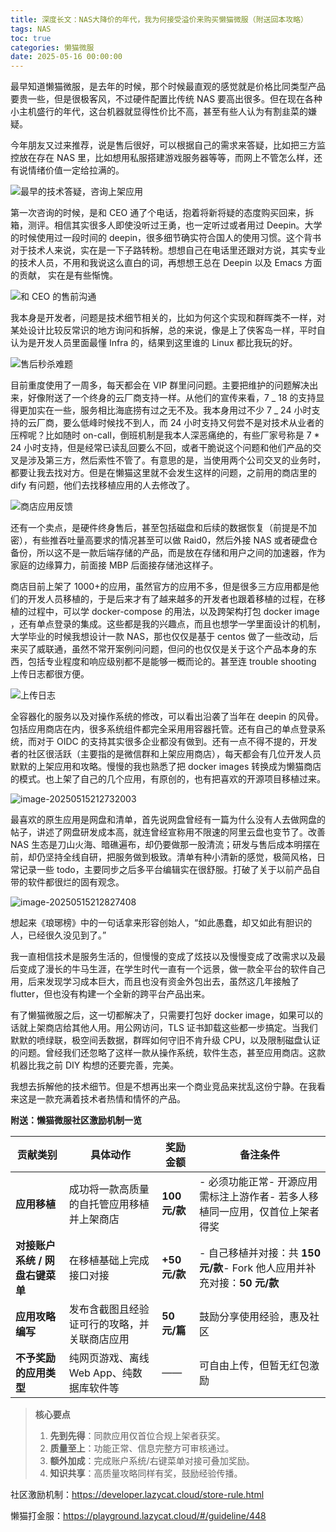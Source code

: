 ```yaml
---
title: 深度长文：NAS大降价的年代，我为何接受溢价来购买懒猫微服（附送回本攻略）
tags: NAS
toc: true
categories: 懒猫微服
date: 2025-05-16 00:00:00
---
```


最早知道懒猫微服，是去年的时候，那个时候最直观的感觉就是价格比同类型产品要贵一些，但是很极客风，不过硬件配置比传统 NAS 要高出很多。但在现在各种小主机盛行的年代，这台机器就显得性价比不高，甚至有些人认为有割韭菜的嫌疑。

今年朋友又过来推荐，说是售后很好，可以根据自己的需求来答疑，比如把三方监控放在存在 NAS 里，比如想用私服搭建游戏服务器等等，而网上不管怎么样，还有说情绪价值一定给拉满的。

![最早的技术答疑，咨询上架应用](https://raw.githubusercontent.com/cloudsmithy/picgo-imh/master/image-20250515205050488.png)

第一次咨询的时候，是和 CEO 通了个电话，抱着将新将疑的态度购买回来，拆箱，测评。相信其实很多人即使没听过王勇，也一定听过或者用过 Deepin。大学的时候使用过一段时间的 deepin，很多细节确实符合国人的使用习惯。这个背书对于技术人来说，实在是一下子路转粉。想想自己在电话里还跟对方说，其实专业的技术人员，不用和我说这么直白的词，再想想王总在 Deepin 以及 Emacs 方面的贡献， 实在是有些惭愧。

<!-- more -->

![和 CEO 的售前沟通](https://raw.githubusercontent.com/cloudsmithy/picgo-imh/master/image-20250515212527871.png)

我本身是开发者，问题是技术细节相关的，比如为何这个实现和群晖类不一样，对某处设计比较反常识的地方询问和拆解，总的来说，像是上了侠客岛一样，平时自认为是开发人员里面最懂 Infra 的，结果到这里谁的 Linux 都比我玩的好。

![售后秒杀难题](https://raw.githubusercontent.com/cloudsmithy/picgo-imh/master/image-20250515201725726.png)

目前重度使用了一周多，每天都会在 VIP 群里问问题。主要把维护的问题解决出来，好像附送了一个终身的云厂商支持一样。从他们的宣传来看，7 _ 18 的支持显得更加实在一些，服务相比海底捞有过之无不及。我本身用过不少 7 _ 24 小时支持的云厂商，要么低峰时候找不到人，而 24 小时支持又何尝不是对技术从业者的压榨呢？比如随时 on-call，倒班机制是我本人深恶痛绝的，有些厂家号称是 7 \* 24 小时支持，但是经常已读乱回要么不回，或者干脆说这个问题和他们产品的交叉是涉及第三方，然后索性不管了。有意思的是，当使用两个公司交叉的业务时，都要让我去找对方。但是在懒猫这里就不会发生这样的问题，之前用的商店里的 dify 有问题，他们去找移植应用的人去修改了。

![商店应用反馈](https://raw.githubusercontent.com/cloudsmithy/picgo-imh/master/image-20250515201839290.png)

还有一个卖点，是硬件终身售后，甚至包括磁盘和后续的数据恢复（前提是不加密），有些推吞吐量高要求的情况甚至可以做 Raid0，然后外接 NAS 或者硬盘仓备份，所以这不是一款后端存储的产品，而是放在存储和用户之间的加速器，作为家庭的边缘算力，前面接 MBP 后面接存储池这样子。

商店目前上架了 1000+的应用，虽然官方的应用不多，但是很多三方应用都是他们的开发人员移植的，于是后来才有了越来越多的开发者也跟着移植的过程，在移植的过程中，可以学 docker-compose 的用法，以及跨架构打包 docker image ，还有单点登录的集成。这些都是我的兴趣点，而且也想学一学里面设计的机制，大学毕业的时候我想设计一款 NAS，那也仅仅是基于 centos 做了一些改动，后来买了威联通，虽然不常开案例问问题，但问的也仅仅是关于这个产品本身的东西，包括专业程度和响应级别都不是能够一概而论的。甚至连 trouble shooting 上传日志都很方便。

![上传日志](https://raw.githubusercontent.com/cloudsmithy/picgo-imh/master/image-20250515201517917.png)

全容器化的服务以及对操作系统的修改，可以看出沿袭了当年在 deepin 的风骨。包括应用商店在内，很多系统组件都完全采用用容器托管。还有自己的单点登录系统，而对于 OIDC 的支持其实很多企业都没有做到。还有一点不得不提的，开发者的社区很活跃（主要指的是微信群和上架应用商店），每天都会有几位开发人员默默的上架应用和攻略。慢慢的我也熟悉了把 docker images 转换成为懒猫商店的模式。也上架了自己的几个应用，有原创的，也有把喜欢的开源项目移植过来。

![image-20250515212732003](https://raw.githubusercontent.com/cloudsmithy/picgo-imh/master/image-20250515212732003.png)

最喜欢的原生应用是网盘和清单，首先说网盘曾经有一篇为什么没有人去做网盘的帖子，讲述了网盘研发成本高，就连曾经宣称用不限速的阿里云盘也变节了。改善 NAS 生态是刀山火海、暗礁遍布，却仍要做那一股清流；研发与售后成本明摆在前，却仍坚持全线自研，把服务做到极致。清单有种小清新的感觉，极简风格，日常记录一些 todo，主要同步之后多平台编辑实在很舒服。打破了关于以前产品自带的软件都很烂的固有观念。

![image-20250515212827408](https://raw.githubusercontent.com/cloudsmithy/picgo-imh/master/image-20250515212827408.png)

想起来《琅琊榜》中的一句话拿来形容创始人，“如此愚蠢，却又如此有胆识的人，已经很久没见到了。”

我一直相信技术是服务生活的，但慢慢的变成了炫技以及慢慢变成了改需求以及最后变成了漫长的牛马生涯，在学生时代一直有一个远景，做一款全平台的软件自己用，后来发现学习成本巨大，而且也没有资金外包出去，虽然这几年接触了 flutter，但也没有构建一个全新的跨平台产品出来。

有了懒猫微服之后，这一切都解决了，只需要打包好 docker image，如果可以的话就上架商店给其他人用。用公网访问，TLS 证书卸载这些都一步搞定。当我们默默的喷绿联，极空间丢数据，群晖如何守旧不肯升级 CPU，以及限制磁盘认证的问题。曾经我们还忽略了这样一款从操作系统，软件生态，甚至应用商店。这款机器比我之前 DIY 构想的还要完善，完美。

我想去拆解他的技术细节。但是不想再出来一个商业竞品来扰乱这份宁静。在我看来这是一款充满着技术者热情和情怀的产品。

**附送：懒猫微服社区激励机制一览**

| 贡献类别                        | 具体动作                                     | 奖励金额      | 备注条件                                                                     |
| ------------------------------- | -------------------------------------------- | ------------- | ---------------------------------------------------------------------------- |
| **应用移植**                    | 成功将一款高质量的自托管应用移植并上架商店   | **100 元/款** | - 必须功能正常- 开源应用需标注上游作者- 若多人移植同一应用，仅首位上架者得奖 |
| **对接账户系统 / 网盘右键菜单** | 在移植基础上完成接口对接                     | **+50 元/款** | - 自己移植并对接：共 **150 元/款**- Fork 他人应用并补充对接：**50 元/款**    |
| **应用攻略编写**                | 发布含截图且经验证可行的攻略，并关联商店应用 | **50 元/篇**  | 鼓励分享使用经验，惠及社区                                                   |
| **不予奖励的应用类型**          | 纯网页游戏、离线 Web App、纯数据库软件等     | ——            | 可自由上传，但暂无红包激励                                                   |

> **核心要点**
>
> 1. **先到先得**：同款应用仅首位合规上架者获奖。
> 2. **质量至上**：功能正常、信息完整方可审核通过。
> 3. **额外加成**：完成账户系统/右键菜单对接可叠加奖励。
> 4. **知识共享**：高质量攻略同样有奖，鼓励经验传播。

社区激励机制：https://developer.lazycat.cloud/store-rule.html

懒猫打金服：https://playground.lazycat.cloud/#/guideline/448
